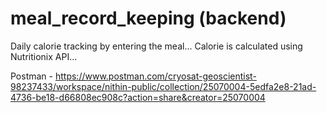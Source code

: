 # meal_record_keeping (backend)

Daily calorie tracking by entering the meal...
Calorie is calculated using Nutritionix API...

Postman - https://www.postman.com/cryosat-geoscientist-98237433/workspace/nithin-public/collection/25070004-5edfa2e8-21ad-4736-be18-d66808ec908c?action=share&creator=25070004
